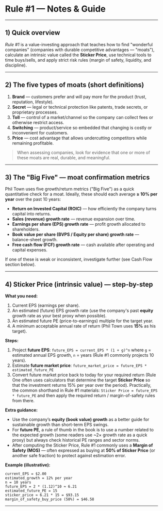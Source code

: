 # Rule #1 — Notes & Guide

---

## 1) Quick overview

*Rule #1* is a value-investing approach that teaches how to find "wonderful companies" (companies with durable competitive advantages — "moats"), calculate an intrinsic value called the **Sticker Price**, use technical tools to time buys/sells, and apply strict risk rules (margin of safety, liquidity, and discipline).

---

## 2) The five types of moats (short definitions)

1. **Brand** — customers prefer and will pay more for the product (trust, reputation, lifestyle).
2. **Secret** — legal or technical protection like patents, trade secrets, or proprietary processes.
3. **Toll** — control of a market/channel so the company can collect fees or otherwise restrict access.
4. **Switching** — product/service so embedded that changing is costly or inconvenient for customers.
5. **Price** — cost advantage that allows undercutting competitors while remaining profitable.

> When assessing companies, look for evidence that one or more of these moats are real, durable, and meaningful.

---

## 3) The "Big Five" — moat confirmation metrics

Phil Town uses five growth/return metrics ("Big Five") as a quick quantitative check for a moat. Ideally, these should each average **≥ 10% per year** over the past 10 years:

- **Return on Invested Capital (ROIC)** — how efficiently the company turns capital into returns.
- **Sales (revenue) growth rate** — revenue expansion over time.
- **Earnings per share (EPS) growth rate** — profit growth allocated to shareholders.
- **Book value per share (BVPS / Equity per share) growth rate** — balance-sheet growth.
- **Free cash flow (FCF) growth rate** — cash available after operating and capital expenses.

If one of these is weak or inconsistent, investigate further (see Cash Flow section below).

---

## 4) Sticker Price (intrinsic value) — step-by-step

**What you need:**

1. Current EPS (earnings per share).
2. An estimated (future) EPS growth rate (use the company's past **equity** growth rate as your best proxy when possible).
3. An estimated future PE (price-to-earnings) multiple for the target year.
4. A minimum acceptable annual rate of return (Phil Town uses **15%** as his target).

**Steps:**

1. Project **future EPS**: `future_EPS = current_EPS * (1 + g)^n` where `g` = estimated annual EPS growth, `n` = years (Rule #1 commonly projects 10 years).
2. Estimate **future market price**: `future_market_price = future_EPS * estimated_future_PE`
3. Convert future market price back to today for your required return (Rule One often uses calculators that determine the target **Sticker Price** so that the investment returns 15% per year over the period). Practically, the common shorthand in Rule #1 materials: `Sticker Price = future_EPS * future_PE` and then apply the required return / margin-of-safety rules from there.

**Extra guidance:**

- Use the company’s **equity (book value) growth** as a better guide for sustainable growth than short-term EPS swings.
- For **future PE**, a rule of thumb in the book is to use a number related to the expected growth (some readers use ~2× growth rate as a quick proxy) but always check historical PE ranges and sector norms.
- After computing the Sticker Price, Rule #1 commonly uses a **Margin of Safety (MOS)** — often expressed as buying at **50% of Sticker Price** (or another safe fraction) to protect against estimation error.

**Example (illustrative):**

```
current_EPS = $2.00
estimated_growth = 12% per year
n = 10 years
future_EPS = 2 * (1.12)^10 ≈ 6.21
estimated_future_PE = 15
sticker_price ≈ 6.21 * 15 = $93.15
margin_of_safety_buy_price (50%) = $46.58
```

---

